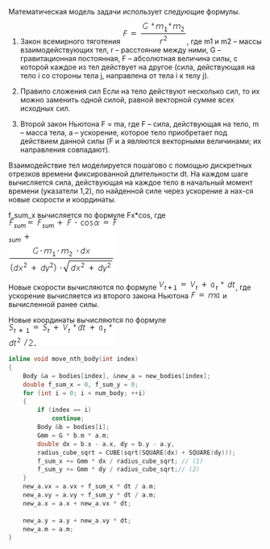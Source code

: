 
Математическая модель задачи использует следующие формулы.
1. Закон всемирного тяготения
![формула](./images//%D0%B7%D0%B0%D0%BA%D0%BE%D0%BD_%D1%82%D1%8F%D0%B3%D0%BE%D1%82%D0%B5%D0%BD%D0%B8%D1%8F.png), где m1 и m2 – массы взаимодействующих тел, r – расстояние между ними, G – гравитационная постоянная, F – абсолютная величина силы, с которой каждое из тел
действует на другое (сила, действующая на тело i со стороны тела j, направлена от тела i к телу j).

2. Правило сложения сил
Если на тело действуют несколько сил, то их можно заменить одной силой, равной векторной сумме
всех исходных сил.
3. Второй закон Ньютона
F = ma, где F – сила, действующая на тело, m – масса тела, a – ускорение, которое тело приобретает
под действием данной силы (F и a являются векторными величинами; их направления совпадают).


Взаимодействие тел моделируется пошагово с помощью дискретных отрезков времени фиксированной длительности dt. На каждом шаге вычисляется сила, действующая на каждое тело в начальный момент времени (указатели 1,2), по найденной силе через ускорение a нах-ся новые скорости и координаты.

f_sum_x вычисляется по формуле Fx*cos, где ![формула](./images//%D1%84%D0%BE%D1%80%D0%BC%D1%83%D0%BB%D0%B0_%D1%81%D0%B8%D0%BB%D1%8B.png)


Новые скорости вычисляются по формуле  ![формула](./images//%D1%84%D0%BE%D1%80%D0%BC%D1%83%D0%BB%D0%B0_%D1%81%D0%BA%D0%BE%D1%80%D0%BE%D1%81%D1%82%D0%B8.png), где ускорение вычисляется из второго закона Ньютона ![формула](./images//%D0%B7%D0%B0%D0%BA%D0%BE%D0%BD_%D0%BD%D1%8C%D1%8E%D1%82%D0%BE%D0%BD%D0%B0.png) и вычисленной ранее силы.

Новые координаты вычисляются по формуле ![формула](./images//%D1%84%D0%BE%D1%80%D1%83%D0%BC%D1%83%20%D0%BA%D0%BE%D0%BE%D1%80%D0%B4%D0%B8%D0%BD%D0%B0%D1%82.png)

```c
inline void move_nth_body(int index)
{
    Body &a = bodies[index], &new_a = new_bodies[index];
    double f_sum_x = 0, f_sum_y = 0;
    for (int i = 0; i < num_body; ++i)
    {
        if (index == i)
            continue;
        Body &b = bodies[i];
        Gmm = G * b.m * a.m;
        double dx = b.x - a.x, dy = b.y - a.y,
        radius_cube_sqrt = CUBE(sqrt(SQUARE(dx) + SQUARE(dy)));
        f_sum_x += Gmm * dx / radius_cube_sqrt; // (1)
        f_sum_y += Gmm * dy / radius_cube_sqrt;// (2)
    }
    new_a.vx = a.vx + f_sum_x * dt / a.m;
    new_a.vy = a.vy + f_sum_y * dt / a.m;
    new_a.x = a.x + new_a.vx * dt;

    new_a.y = a.y + new_a.vy * dt;
    new_a.m = a.m;
}
```